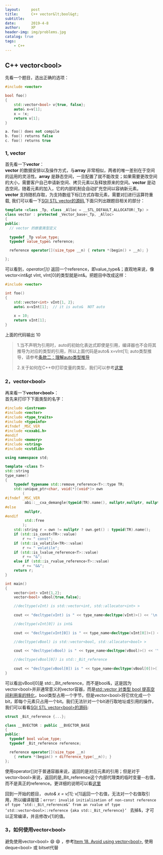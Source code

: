 ```yaml
---
layout:     post
title:      C++ vector&lt;bool&gt;
subtitle:   
date:       2019-4-8
author:     XP
header-img: img/problems.jpg
catalog: true
tags:  
    - C++  
---
```


## C++ vector&lt;bool&gt; ##
先看一个题目，选出正确的选项：    

```cpp
#include <vector>  

bool foo()  
{  
    std::vector<bool> v{true, false};  
    auto& x=v[1];  
    x = !x;  
    return v[1];  
}  

a. foo() does not compile  
b. foo() returns false  
c. foo() returns true  

```

### 1, vector
首先看一下**vector**：  
**vector** 的数据安排以及操作方式，与**array** 非常相似，两者的唯一差别在于空间的运用的灵活性。**array** 是静态空间，一旦配置了就不能改变；如果需要更改空间的大小，需要客户自己申请新空间、拷贝元素以及释放原来的空间。**vector** 是动态空间，随着元素的加入，它的内部机制会自动扩充空间以容纳新元素。  
**vector** 支持随机存取，为支持数组下标[]方式存取元素，需要对[]进行运算符重载, 我们可以看一下[SGI STL vector的源码](https://github.com/karottc/sgi-stl/blob/master/stl_vector.h),下面只列出跟题目相关的部分：  

```cpp  
template <class _Tp, class _Alloc = __STL_DEFAULT_ALLOCATOR(_Tp) >  
class vector : protected _Vector_base<_Tp, _Alloc>  
{  
public:  
  // vector 的嵌套类型定义  
  
  typedef _Tp value_type;  
  typedef value_type& reference;  

  reference operator[](size_type __n) { return *(begin() + __n); }  

};  

```  

可以看到，*operator[]\()* 返回一个reference，即value_type&；直观地来说，像vector&lt;int&gt vInt, vInt[0]的类型就是int&。把题目中改成这样：  
  
```cpp
#include <vector>  

int foo()  
{  
    std::vector<int> vInt{1, 2};  
    auto& x=vInt[1];  // it is auto&  NOT auto
    
    x = 10;  
    return vInt[1];  
}  

```  

上面的代码输出 10 

> 1.当不声明为引用时，auto的初始化表达式即使是引用，编译器也不会将其推导为对应的类型的引用，所以上面代码是auto& x=vInt[1]; auto类型推导，请参考[条款二：理解auto类型推导](https://www.kancloud.cn/kangdandan/book/169971)  
> 
> 2.关于如何在C++中打印变量的类型，我们可以参考[这里](https://stackoverflow.com/questions/81870/is-it-possible-to-print-a-variables-type-in-standard-c/20170989#20170989)  

### 2，vector&lt;bool&gt;
再来看一下**vector&lt;bool&gt;**：   
首先来打印下下面类型的名字：  

```cpp
#include <iostream>  
#include <vector>  
#include <type_traits>  
#include <typeinfo>  
#ifndef _MSC_VER  
#include <cxxabi.h>  
#endif  
#include <memory>  
#include <string>  
#include <cstdlib>  

using namespace std;

template <class T>  
std::string  
type_name()  
{  
    typedef typename std::remove_reference<T>::type TR;  
    std::unique_ptr<char, void(*)(void*)> own  
        (  
#ifndef _MSC_VER  
         abi::__cxa_demangle(typeid(TR).name(), nullptr,nullptr, nullptr),  
#else  
         nullptr,  
#endif  
         std::free  
        );  
    std::string r = own != nullptr ? own.get() : typeid(TR).name();  
    if (std::is_const<TR>::value)  
        r += " const";  
    if (std::is_volatile<TR>::value)  
        r += " volatile";  
    if (std::is_lvalue_reference<T>::value)  
        r += "&";  
    else if (std::is_rvalue_reference<T>::value)  
        r += "&&";  
    return r;  
}  

int main()  
{  
    vector<int> vInt{1,2};  
    vector<bool> vBool{true,false};  

    //decltype(vInt) is std::vector<int, std::allocator<int> >   
    
    cout << "decltype(vInt) is " << type_name<decltype(vInt)>() << '\n';  

    //decltype(vInt[0]) is int&   
    
    cout << "decltype(vInt[0]) is " << type_name<decltype(vInt[0])>() << '\n';   

    //decltype(vBool) is std::vector<bool, std::allocator<bool> >  
    
    cout << "decltype(vBool) is " << type_name<decltype(vBool)>() << '\n';  

    //decltype(vBool[0]) is std::_Bit_reference  
    
    cout << "decltype(vBool[0]) is " << type_name<decltype(vBool[0])>() << '\n';   
}  

```

可以看出vBool[0]是 std::_Bit_reference，而不是bool&，这是因为vector&lt;bool&gt;并非通常意义的vector容器，而是[std::vector 对类型 bool 提高空间利用率的特化](https://zh.cppreference.com/w/cpp/container/vector_bool)，bool类型占用一个字节，但是vector&lt;bool&gt;将它优化成一个bit，即每个元素只占用一个bit。我们无法针对一个bit进行取地址或引用的操作，我们可以看看[SGI STL vector&lt;bool&gt;的源码](https://github.com/karottc/sgi-stl/blob/master/stl_bvector.h):  

```cpp
struct _Bit_reference {...};  

class __BVECTOR : public __BVECTOR_BASE   
{  
public:  
  typedef bool value_type;  
  typedef _Bit_reference reference;  

  reference operator[](size_type __n)  
    { return *(begin() + difference_type(__n)); }  
};  

```  

使用operator[]对于普通容器来说，返回的是对应元素的引用；但是对于vector&lt;bool&gt;来说，返回的是_Bit_reference这个内部代理类的临时变量--右值，而不是真正的reference。更详细的说明可以看[这里](https://www.boost.org/sgi/stl/bit_vector.html)  

回到一开始的题目， *auto& x = v[1];* v[1]返回一个右值，无法对一个右值取引用，所以编译报错：`error: invalid initialization of non-const reference of type ‘std::_Bit_reference&’ from an rvalue of type ‘std::vector<bool>::reference {aka std::_Bit_reference}’ `
去掉&，才可以正常编译，并且修改v[1]的值。

### 3，如何使用vector&lt;bool&gt;

避免使用vector&lt;bool&gt; :smile: :smile: ，参考[Item 18. Avoid using vector&lt;bool&gt;](http://www.uml.org.cn/c++/pdf/EffectiveSTL.pdf), 使用deque&lt;bool&gt; 或 bitset代替
